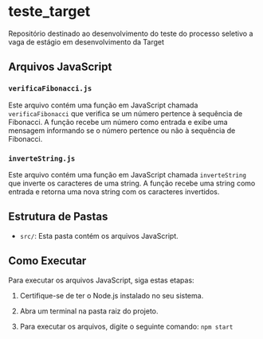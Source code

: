 # teste_target
Repositório destinado ao desenvolvimento do teste do processo seletivo a vaga de estágio em desenvolvimento da Target

## Arquivos JavaScript

### `verificaFibonacci.js`

Este arquivo contém uma função em JavaScript chamada `verificaFibonacci` que verifica se um número pertence à sequência de Fibonacci. A função recebe um número como entrada e exibe uma mensagem informando se o número pertence ou não à sequência de Fibonacci.

### `inverteString.js`

Este arquivo contém uma função em JavaScript chamada `inverteString` que inverte os caracteres de uma string. A função recebe uma string como entrada e retorna uma nova string com os caracteres invertidos.

## Estrutura de Pastas

- `src/`: Esta pasta contém os arquivos JavaScript.

## Como Executar

Para executar os arquivos JavaScript, siga estas etapas:

1. Certifique-se de ter o Node.js instalado no seu sistema. 

2. Abra um terminal na pasta raiz do projeto.

3. Para executar os arquivos, digite o seguinte comando: `npm start`
